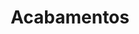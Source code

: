---
  layout: results
  title: Acabamentos
  label: Acabamentos para madeira
  image_path: /assets/img/categories/verniz.jpg
  description: "Seladora, Vernizes, solventes e thinneres. Temos uma série de opções para você utilizar em seu trabalho."
---